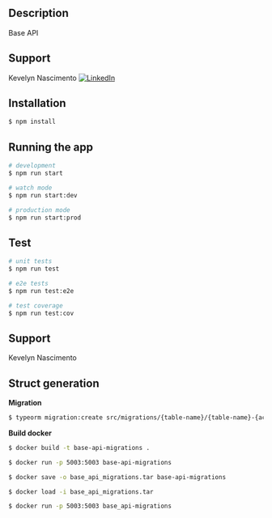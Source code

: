 ## Description

Base API

## Support

Kevelyn Nascimento <a href="https://www.linkedin.com/in/zhdruvo" target="_blank"><img src="https://img.shields.io/badge/LinkedIn-%230077B5.svg?&style=flat-square&logo=linkedin&logoColor=white" alt="LinkedIn"></a>

## Installation

```bash
$ npm install
```

## Running the app

```bash
# development
$ npm run start

# watch mode
$ npm run start:dev

# production mode
$ npm run start:prod
```

## Test

```bash
# unit tests
$ npm run test

# e2e tests
$ npm run test:e2e

# test coverage
$ npm run test:cov
```

## Support

Kevelyn Nascimento


## **Struct generation**

**Migration**

```bash
$ typeorm migration:create src/migrations/{table-name}/{table-name}-{action}
```

**Build docker**

```bash
$ docker build -t base-api-migrations .

$ docker run -p 5003:5003 base-api-migrations

$ docker save -o base_api_migrations.tar base-api-migrations

$ docker load -i base_api_migrations.tar

$ docker run -p 5003:5003 base_api-migrations
```